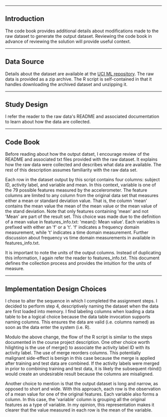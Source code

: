 ----
## Introduction
The code book provides additional details about modifications made to the raw dataset to generate the output dataset.  Reviewing the code book in advance of reviewing the solution will provide useful context.

----
## Data Source
Details about the dataset are available at the [UCI ML repository](http://archive.ics.uci.edu/ml/datasets/Human+Activity+Recognition+Using+Smartphones).  The raw data is provided as a zip archive.  The R script is self-contained in that it handles downloading the archived dataset and unzipping it.

----
## Study Design
I refer the reader to the raw data's README and associated documentation to learn about how the data are collected.

----
## Code Book
Before reading about how the output datset, I encourage review of the README and associated txt files provided with the raw dataset.  It explains how the raw data were collected and describes what data are available.  The rest of this description assumes familiarity with the raw data set.

Each row in the dataset output by this script contains four columns:  subject ID, activity label, and variable and mean.  In this context, variable is one of the 79 possible features measured by the accelerometer.  The feature columns are limited to any column from the original data set that measures either a mean or standard deviation value.  That is, the column 'mean' contains the mean value the mean of the mean value or the mean value of the stand deviation.  Note that only features containing 'mean' and not 'Mean' are part of the result set.  This choice was made due to the definition of a mean value in features_info.txt:  'mean(): Mean value'.  Each variables is prefixed with either an 'f' or a 't'.  'f' indicates a frequency domain measurement, while 't' indicates a time domain measurement.  Further discussion about frequency vs time domain measurements in available in features_info.txt.

It is important to note the units of the output columns.  Instead of duplicating this information, I again refer the reader to features_info.txt.  This document defines the collection process and provides the intuition for the units of measure.

----
## Implementation Design Choices
I chose to alter the sequence in which I completed the assignment steps.  I decided to perform step 4, descriptively naming the dataset when the data are first loaded into memory.  I find labeling columns when loading a data table to be a logical choice because the data table invocation supports naming columns.  This ensures the data are valid (i.e. columns named) as soon as the data enter the system (i.e. R).

Modulo the above change, the flow of the R script is similar to the steps documented in the course project description.  One other choice worth hilighting is the use of merge() to associate the activity label ID with its activity label.  The use of merge reorders columns.  This potentially malignant side-effect is benign in this case because the merge is applied after training and test data are combined.  If the activity labels were merged in prior to combining training and test data, it is likely the subsequent rbind() would create an undesirable result because the columns are misaligned.

Another choice to mention is that the output dataset is long and narrow, as opposed to short and wide.  With this approach, each row is the observation of a mean value for one of the original features.  Each variable also forms a column.  In this case, the 'variable' column is grouping all the original features as a type of variable.  In my opinion, this representation makes it clearer that the value measured in each row is the mean of the variable.
